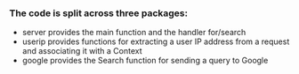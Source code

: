 ### The code is split across three packages:
- server provides the main function and the handler for/search
- userip provides functions for extracting a user IP address from a request and associating
    it with a Context
- google provides the Search function for sending a query to Google